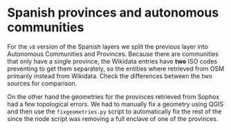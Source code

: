 # Spanish provinces and autonomous communities

For the `v8` version of the Spanish layers we split the previous layer into Autonomous Communities and Provinces. Because there are communities that only have a single province, the Wikidata entries have **two** ISO codes preventing to get them separately, so the entities where retrieved from OSM primarily instead from Wikidata. Check the differences between the two sources for comparison.

On the other hand the geometries for the provinces retrieved from Sophox had a few topological errors. We had to manually fix a geometry using QGIS and then use the `fixgeometries.py` script to automatically fix the rest  of the since the node script was removing a full enclave of one of the provinces.